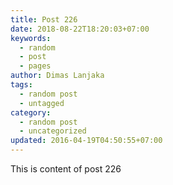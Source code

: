 ```yaml
---
title: Post 226
date: 2018-08-22T18:20:03+07:00
keywords:
  - random
  - post
  - pages
author: Dimas Lanjaka
tags:
  - random post
  - untagged
category:
  - random post
  - uncategorized
updated: 2016-04-19T04:50:55+07:00
---
```

This is content of post 226